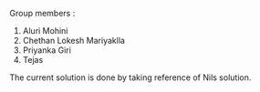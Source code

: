 Group members :

1. Aluri Mohini
2. Chethan Lokesh Mariyaklla
3. Priyanka Giri
4. Tejas

The current solution is done by taking reference of Nils solution. 
